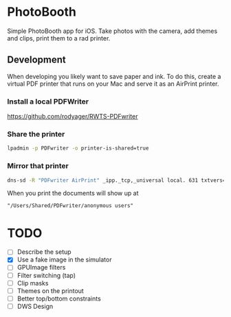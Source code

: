 # PhotoBooth

Simple PhotoBooth app for iOS. Take photos with the camera, add themes and clips, print them to a rad printer.

## Development

When developing you likely want to save paper and ink. To do this, create a virtual PDF printer that runs on your Mac and serve it as an AirPrint printer.

### Install a local PDFWriter

https://github.com/rodyager/RWTS-PDFwriter

### Share the printer

```bash
lpadmin -p PDFwriter -o printer-is-shared=true
```

### Mirror that printer

```bash
dns-sd -R "PDFwriter AirPrint" _ipp._tcp,_universal local. 631 txtvers=1 qtotal=1 rp=printers/PDFwriter ty=RWTS\ PDFwriter adminurl=none note= priority=0 product=\(RWTS\ PDFwriter\ v1.0\) pdl=application/octet-stream,application/pdf,application/postscript,image/jpeg,image/png,image/pwg-raster,image/urf  TLS=1.2 Color=T Copies=T printer-state=3 printer-type=0xF04E URF=none
```

When you print the documents will show up at 

`"/Users/Shared/PDFwriter/anonymous users"`


# TODO

- [ ] Describe the setup
- [x] Use a fake image in the simulator
- [ ] GPUImage filters
- [ ] Filter switching (tap)
- [ ] Clip masks
- [ ] Themes on the printout
- [ ] Better top/bottom constraints
- [ ] DWS Design